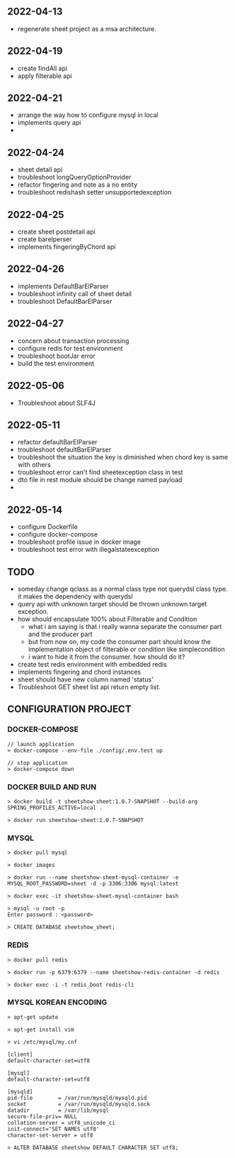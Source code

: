 ## 2022-04-13
- regenerate sheet project as a msa architecture.

## 2022-04-19
- create findAll api
- apply filterable api

## 2022-04-21
- arrange the way how to configure mysql in local
- implements query api
- 
## 2022-04-24
- sheet detail api
- troubleshoot longQueryOptionProvider
- refactor fingering and note as a no entity
- troubleshoot redishash setter unsupportedexception

## 2022-04-25
- create sheet postdetail api
- create barelperser
- implements fingeringByChord api

## 2022-04-26
- implements DefaultBarElParser
- troubleshoot infinity call of sheet detail
- troubleshoot DefaultBarElParser

## 2022-04-27
- concern about transaction processing
- configure redis for test environment
- troubleshoot bootJar error
- build the test environment

## 2022-05-06
- Troubleshoot about SLF4J

## 2022-05-11
- refactor defaultBarElParser
- troubleshoot defaultBarElParser
- troubleshoot the situation the key is diminished when chord key is same with others
- troubleshoot error can't find sheetexception class in test
- dto file in rest module should be change named payload
- 
## 2022-05-14
- configure Dockerfile
- configure docker-compose
- troubleshoot profile issue in docker image
- troubleshoot test error with illegalstateexception

## TODO
- someday change qclass as a normal class type not querydsl class type. it makes the dependency with querydsl
- query api with unknown target should be thrown unknown target exception.
- how should encapsulate 100% about Filterable and Condition
  - what i am saying is that i really wanna separate the consumer part and the producer part
  - but from now on, my code the consumer part should know the implementation object of filterable or condition like simplecondition
  - i want to hide it from the consumer. how should do it?
- create test redis environment with embedded redis
- implements fingering and chord instances
- sheet should have new column named 'status'
- Troubleshoot GET sheet list api return empty list.

## CONFIGURATION PROJECT

### DOCKER-COMPOSE

```
// launch application
> docker-compose --env-file ./config/.env.test up

// stop application
> docker-compose down
```

### DOCKER BUILD AND RUN

```
> docker build -t sheetshow-sheet:1.0.7-SNAPSHOT --build-arg SPRING_PROFILES_ACTIVE=local .

> docker run sheetshow-sheet:1.0.7-SNAPSHOT
```

### MYSQL 

```
> docker pull mysql

> docker images

> docker run --name sheetshow-sheet-mysql-container -e MYSQL_ROOT_PASSWORD=sheet -d -p 3306:3306 mysql:latest

> docker exec -it sheetshow-sheet-mysql-container bash

> mysql -u root -p
Enter password : <password>

> CREATE DATABASE sheetshow_sheet;
```

### REDIS

```
> docker pull redis

> docker run -p 6379:6379 --name sheetshow-redis-container -d redis

> docker exec -i -t redis_boot redis-cli
```

### MYSQL KOREAN ENCODING

```
> apt-get update

> apt-get install vim

> vi /etc/mysql/my.cnf
```

```
[client]
default-character-set=utf8

[mysql]
default-character-set=utf8

[mysqld]
pid-file        = /var/run/mysqld/mysqld.pid
socket          = /var/run/mysqld/mysqld.sock
datadir         = /var/lib/mysql
secure-file-priv= NULL
collation-server = utf8_unicode_ci
init-connect='SET NAMES utf8'
character-set-server = utf8
```

```
> ALTER DATABASE sheetshow DEFAULT CHARACTER SET utf8;
```